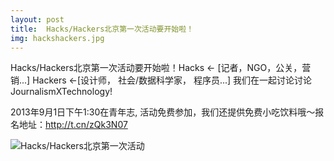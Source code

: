 ```yaml
---
layout: post
title:  Hacks/Hackers北京第一次活动要开始啦！
img: hackshackers.jpg
---
```


Hacks/Hackers北京第一次活动要开始啦！Hacks <- [记者，NGO，公关，营销...] Hackers <-[设计师， 社会/数据科学家， 程序员...] 我们在一起讨论讨论JournalismXTechnology! 

<!-- more -->

2013年9月1日下午1:30在青年志, 活动免费参加，我们还提供免费小吃饮料哦～报名地址：http://t.cn/zQk3N07


![Hacks/Hackers北京第一次活动](http://ww3.sinaimg.cn/mw690/9a7eae38jw1e7v991g9ydj20qo2lgarz.jpg)
